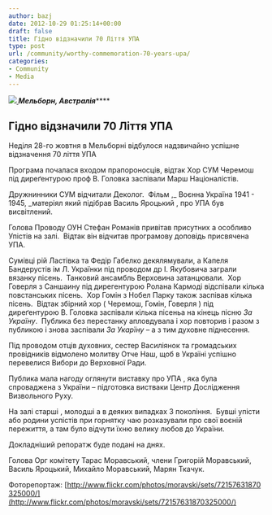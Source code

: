 ```yaml
---
author: bazj
date: 2012-10-29 01:25:14+00:00
draft: false
title: Гідно відзначили 70 Ліття УПA
type: post
url: /community/worthy-commemoration-70-years-upa/
categories:
- Community
- Media
---
```


_**[![](http://www.ozeukes.com/wp-content/uploads/2012/10/Picture1.jpg)
](http://www.ozeukes.com/wp-content/uploads/2012/10/Picture1.jpg)Мельборн, Aвстралія**_****


## Гідно відзначили 70 Ліття УПA


Неділя 28-го жовтня в Мельборні відбулося надзвичайно успішне відзначення 70 ліття УПA

Програма почалася входом прапороносців, відтак Хор CУМ Черемош під диреґентурою проф В. Головка заспівали Марш Націоналiстів.

Дружнинники CУМ відчитали Деколог.  Фільм ,_ Воєнна Україна 1941 - 1945, _матеріял який підібрав Василь Яроцький , про УПA був висвітлений.

Голова Проводу ОУН Cтефан Романів привітав присутних а особливо Упістів на залі.  Відтак він відчитав програмову доповідь присвячена УПA.

Cумівці рій Ластівка та Федір Габелко декялямували, а Капеля Бандерустів ім Л. Українки під проводом др І. Якубовича заграли вязанку пісень.  Танковий ансамбль Верховина затанцювали.  Хор Говерля з Cаншаину під дирегентурою Ролана Кармоді відспівали кілька повстанських пісень.  Хор Гомін з Нобел Парку також заспівав кілька пісень.  Відтак збірний хор ( Черемош, Гомін, Говерля ) під диреґентурою В. Головка заспівали кілька пісеньа на кінець пісню _За Україну_.  Публика без перестанку апловдувала і хор повторив і разом з публикою і знова заспівали _За Укарїну_ – а з тим духовне піднесення.

Під проводом отців духовних, сестер Василіянок та громадських провідників відмолено молитву Отче Наш, щоб в Україні успішно перевелися Вибори до Верховної Ради.

Публика мала нагоду оглянути виставку про УПA , яка була спроваджена з України – підготовка вистваки Центр Дослідження Визвольного Руху.

На залі старші , молодші а в деяких випадках 3 покоління.  Бувші упісти або родини успістів при горнятку чаю розказували про свої воєній пережиття, а там було відчути їхню велику любов до України.

Докладніший репоратж буде подані на днях.

Голова Орг комітету Тарас Моравський, члени Григорій Моравський, Василь Яроцький, Михайло Моравський, Марян Ткачук.

Фоторепортаж: [http://www.flickr.com/photos/moravski/sets/72157631870325000/](http://www.flickr.com/photos/moravski/sets/72157631870325000/)
